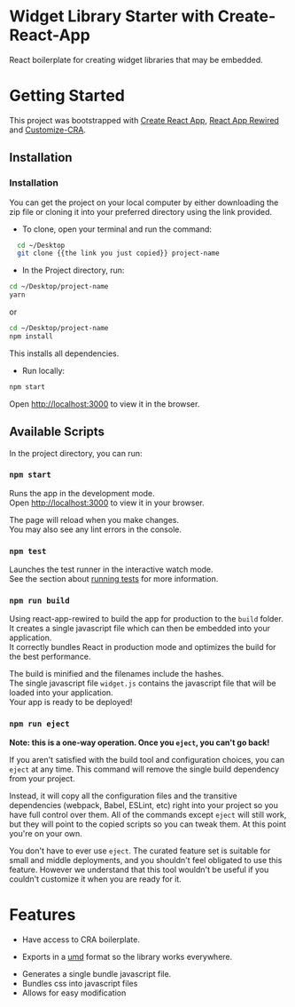 # Widget Library Starter with Create-React-App

React boilerplate for creating widget libraries that may be embedded.

# Getting Started

This project was bootstrapped with [Create React App](https://github.com/facebook/create-react-app), [React App Rewired](https://github.com/timarney/react-app-rewired#readme) and [Customize-CRA](https://github.com/lvyue/customize-cra#readme).

## Installation

### Installation

You can get the project on your local computer by either downloading the zip file or cloning it into your preferred directory using the link provided.

- To clone, open your terminal and run the command:

```bash
  cd ~/Desktop
  git clone {{the link you just copied}} project-name
```

- In the Project directory, run:

```bash
cd ~/Desktop/project-name
yarn
```

or

```bash
cd ~/Desktop/project-name
npm install
```

This installs all dependencies.

- Run locally:

```bash
npm start
```

Open [http://localhost:3000](http://localhost:3000) to view it in the browser.

## Available Scripts

In the project directory, you can run:

### `npm start`

Runs the app in the development mode.\
Open [http://localhost:3000](http://localhost:3000) to view it in your browser.

The page will reload when you make changes.\
You may also see any lint errors in the console.

### `npm test`

Launches the test runner in the interactive watch mode.\
See the section about [running tests](https://facebook.github.io/create-react-app/docs/running-tests) for more information.

### `npm run build`

Using react-app-rewired to build the app for production to the `build` folder.\
It creates a single javascript file which can then be embedded into your application.\
It correctly bundles React in production mode and optimizes the build for the best performance.

The build is minified and the filenames include the hashes.\
The single javascript file `widget.js` contains the javascript file that will be loaded into your application.\
Your app is ready to be deployed!

### `npm run eject`

**Note: this is a one-way operation. Once you `eject`, you can't go back!**

If you aren't satisfied with the build tool and configuration choices, you can `eject` at any time. This command will remove the single build dependency from your project.

Instead, it will copy all the configuration files and the transitive dependencies (webpack, Babel, ESLint, etc) right into your project so you have full control over them. All of the commands except `eject` will still work, but they will point to the copied scripts so you can tweak them. At this point you're on your own.

You don't have to ever use `eject`. The curated feature set is suitable for small and middle deployments, and you shouldn't feel obligated to use this feature. However we understand that this tool wouldn't be useful if you couldn't customize it when you are ready for it.

# Features

- Have access to CRA boilerplate.

- Exports in a [umd](https://github.com/umdjs/umd) format so the library works everywhere.

* Generates a single bundle javascript file.
* Bundles css into javascript files
* Allows for easy modification
